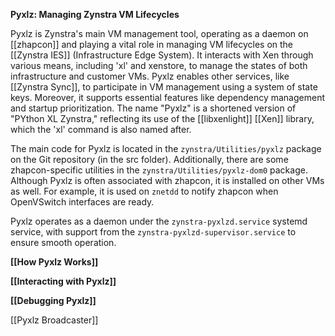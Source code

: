 **Pyxlz: Managing Zynstra VM Lifecycles**

Pyxlz is Zynstra's main VM management tool, operating as a daemon on [[zhapcon]] and playing a vital role in managing VM lifecycles on the [[Zynstra IES]] (Infrastructure Edge System). It interacts with Xen through various means, including 'xl' and xenstore, to manage the states of both infrastructure and customer VMs. Pyxlz enables other services, like [[Zynstra Sync]], to participate in VM management using a system of state keys. Moreover, it supports essential features like dependency management and startup prioritization. The name "Pyxlz" is a shortened version of "PYthon XL Zynstra," reflecting its use of the [[libxenlight]] [[Xen]] library, which the 'xl' command is also named after.

The main code for Pyxlz is located in the `zynstra/Utilities/pyxlz` package on the Git repository (in the src folder). Additionally, there are some zhapcon-specific utilities in the `zynstra/Utilities/pyxlz-dom0` package. Although Pyxlz is often associated with zhapcon, it is installed on other VMs as well. For example, it is used on `znetdd` to notify zhapcon when OpenVSwitch interfaces are ready.

Pyxlz operates as a daemon under the `zynstra-pyxlzd.service` systemd service, with support from the `zynstra-pyxlzd-supervisor.service` to ensure smooth operation.

**[[How Pyxlz Works]]**

**[[Interacting with Pyxlz]]**

**[[Debugging Pyxlz]]**

[[Pyxlz Broadcaster]]